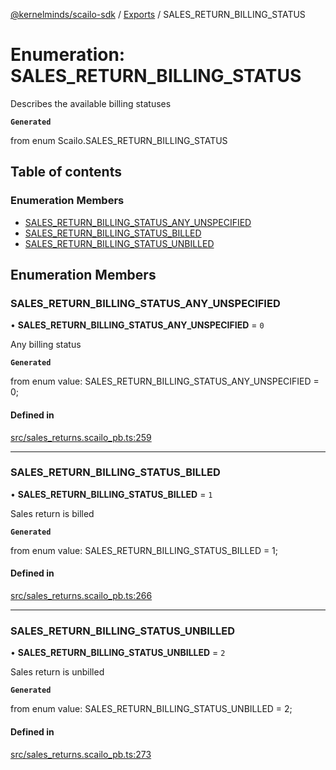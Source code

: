 [@kernelminds/scailo-sdk](../README.md) / [Exports](../modules.md) / SALES\_RETURN\_BILLING\_STATUS

# Enumeration: SALES\_RETURN\_BILLING\_STATUS

Describes the available billing statuses

**`Generated`**

from enum Scailo.SALES_RETURN_BILLING_STATUS

## Table of contents

### Enumeration Members

- [SALES\_RETURN\_BILLING\_STATUS\_ANY\_UNSPECIFIED](SALES_RETURN_BILLING_STATUS.md#sales_return_billing_status_any_unspecified)
- [SALES\_RETURN\_BILLING\_STATUS\_BILLED](SALES_RETURN_BILLING_STATUS.md#sales_return_billing_status_billed)
- [SALES\_RETURN\_BILLING\_STATUS\_UNBILLED](SALES_RETURN_BILLING_STATUS.md#sales_return_billing_status_unbilled)

## Enumeration Members

### SALES\_RETURN\_BILLING\_STATUS\_ANY\_UNSPECIFIED

• **SALES\_RETURN\_BILLING\_STATUS\_ANY\_UNSPECIFIED** = ``0``

Any billing status

**`Generated`**

from enum value: SALES_RETURN_BILLING_STATUS_ANY_UNSPECIFIED = 0;

#### Defined in

[src/sales_returns.scailo_pb.ts:259](https://github.com/scailo/ts-sdk/blob/c10a36b57201dfa5903d4b53efa1e62aa6208936/src/sales_returns.scailo_pb.ts#L259)

___

### SALES\_RETURN\_BILLING\_STATUS\_BILLED

• **SALES\_RETURN\_BILLING\_STATUS\_BILLED** = ``1``

Sales return is billed

**`Generated`**

from enum value: SALES_RETURN_BILLING_STATUS_BILLED = 1;

#### Defined in

[src/sales_returns.scailo_pb.ts:266](https://github.com/scailo/ts-sdk/blob/c10a36b57201dfa5903d4b53efa1e62aa6208936/src/sales_returns.scailo_pb.ts#L266)

___

### SALES\_RETURN\_BILLING\_STATUS\_UNBILLED

• **SALES\_RETURN\_BILLING\_STATUS\_UNBILLED** = ``2``

Sales return is unbilled

**`Generated`**

from enum value: SALES_RETURN_BILLING_STATUS_UNBILLED = 2;

#### Defined in

[src/sales_returns.scailo_pb.ts:273](https://github.com/scailo/ts-sdk/blob/c10a36b57201dfa5903d4b53efa1e62aa6208936/src/sales_returns.scailo_pb.ts#L273)
